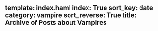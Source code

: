 template: index.haml
index: True
sort_key: date
category: vampire
sort_reverse: True
title: Archive of Posts about Vampires
---

